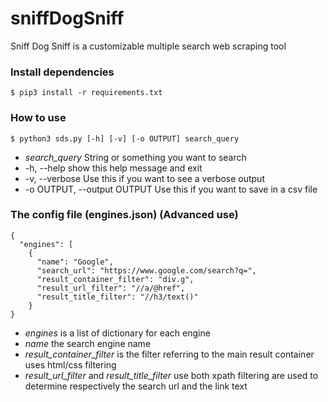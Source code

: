 # sniffDogSniff

Sniff Dog Sniff is a customizable multiple search web scraping tool 

### Install dependencies
```
$ pip3 install -r requirements.txt
```

### How to use
```
$ python3 sds.py [-h] [-v] [-o OUTPUT] search_query
```
* _search_query_ String or something you want to search
* -h, --help            show this help message and exit
*  -v, --verbose         Use this if you want to see a verbose output
* -o OUTPUT, --output OUTPUT Use this if you want to save in a csv file



### The config file (engines.json) (Advanced use)
```
{
  "engines": [
    {
      "name": "Google",
      "search_url": "https://www.google.com/search?q=",
      "result_container_filter": "div.g",
      "result_url_filter": "//a/@href",
      "result_title_filter": "//h3/text()"
    }
}
```
* _engines_ is a list of dictionary for each engine
* _name_ the search engine name
* _result_container_filter_ is the filter referring to the main result container uses html/css filtering
* _result_url_filter_ and _result_title_filter_ use both xpath filtering are used to determine respectively the search 
  url and the link text